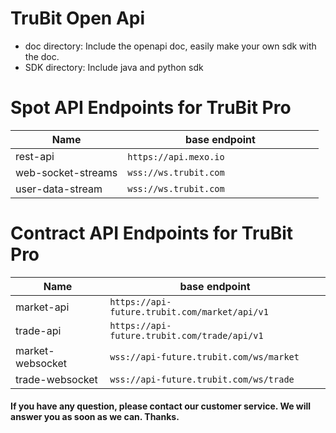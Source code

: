 # TruBit Open Api

* doc directory: Include the openapi doc, easily make your own sdk with the doc.
* SDK directory: Include java and python sdk

# Spot API Endpoints for TruBit Pro
| Name | base endpoint |
| --- | --- |
| rest-api | `https://api.mexo.io`   &nbsp;&nbsp;&nbsp;&nbsp;&nbsp;&nbsp;&nbsp;&nbsp;&nbsp;&nbsp;&nbsp;&nbsp;&nbsp;&nbsp;&nbsp;&nbsp;&nbsp;&nbsp;&nbsp;&nbsp;&nbsp;&nbsp;&nbsp;&nbsp;&nbsp;&nbsp;&nbsp;&nbsp;&nbsp;&nbsp;&nbsp;&nbsp;|
| web-socket-streams | `wss://ws.trubit.com` |
| user-data-stream | `wss://ws.trubit.com` |

# Contract API Endpoints for TruBit Pro
Name | base endpoint
------------ | ------------
market-api | `https://api-future.trubit.com/market/api/v1`
trade-api | `https://api-future.trubit.com/trade/api/v1`
market-websocket | `wss://api-future.trubit.com/ws/market`
trade-websocket | `wss://api-future.trubit.com/ws/trade`

#### If you have any question, please contact our customer service. We will answer you as soon as we can. Thanks.
